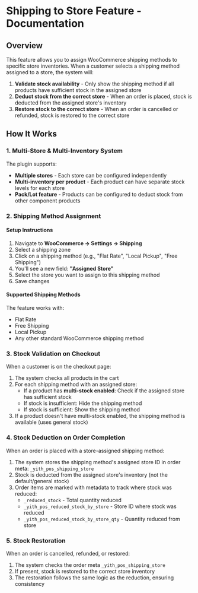 # Shipping to Store Feature - Documentation

## Overview

This feature allows you to assign WooCommerce shipping methods to specific store inventories. When a customer selects a shipping method assigned to a store, the system will:

1. **Validate stock availability** - Only show the shipping method if all products have sufficient stock in the assigned store
2. **Deduct stock from the correct store** - When an order is placed, stock is deducted from the assigned store's inventory
3. **Restore stock to the correct store** - When an order is cancelled or refunded, stock is restored to the correct store

## How It Works

### 1. Multi-Store & Multi-Inventory System

The plugin supports:
- **Multiple stores** - Each store can be configured independently
- **Multi-inventory per product** - Each product can have separate stock levels for each store
- **Pack/Lot feature** - Products can be configured to deduct stock from other component products

### 2. Shipping Method Assignment

#### Setup Instructions

1. Navigate to **WooCommerce → Settings → Shipping**
2. Select a shipping zone
3. Click on a shipping method (e.g., "Flat Rate", "Local Pickup", "Free Shipping")
4. You'll see a new field: **"Assigned Store"**
5. Select the store you want to assign to this shipping method
6. Save changes

#### Supported Shipping Methods

The feature works with:
- Flat Rate
- Free Shipping
- Local Pickup
- Any other standard WooCommerce shipping method

### 3. Stock Validation on Checkout

When a customer is on the checkout page:

1. The system checks all products in the cart
2. For each shipping method with an assigned store:
   - If a product has **multi-stock enabled**: Check if the assigned store has sufficient stock
   - If stock is insufficient: Hide the shipping method
   - If stock is sufficient: Show the shipping method
3. If a product doesn't have multi-stock enabled, the shipping method is available (uses general stock)

### 4. Stock Deduction on Order Completion

When an order is placed with a store-assigned shipping method:

1. The system stores the shipping method's assigned store ID in order meta: `_yith_pos_shipping_store`
2. Stock is deducted from the assigned store's inventory (not the default/general stock)
3. Order items are marked with metadata to track where stock was reduced:
   - `_reduced_stock` - Total quantity reduced
   - `_yith_pos_reduced_stock_by_store` - Store ID where stock was reduced
   - `_yith_pos_reduced_stock_by_store_qty` - Quantity reduced from store

### 5. Stock Restoration

When an order is cancelled, refunded, or restored:

1. The system checks the order meta `_yith_pos_shipping_store`
2. If present, stock is restored to the correct store inventory
3. The restoration follows the same logic as the reduction, ensuring consistency
